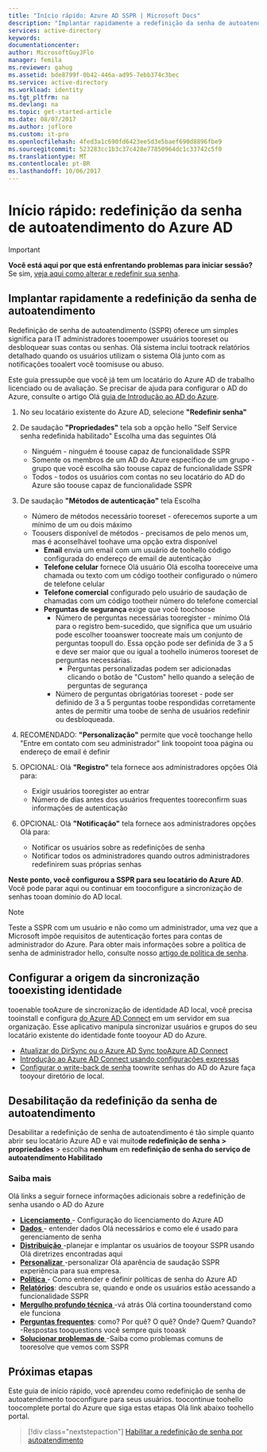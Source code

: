 ```yaml
---
title: "Início rápido: Azure AD SSPR | Microsoft Docs"
description: "Implantar rapidamente a redefinição da senha de autoatendimento do Azure AD"
services: active-directory
keywords: 
documentationcenter: 
author: MicrosoftGuyJFlo
manager: femila
ms.reviewer: gahug
ms.assetid: bde8799f-0b42-446a-ad95-7ebb374c3bec
ms.service: active-directory
ms.workload: identity
ms.tgt_pltfrm: na
ms.devlang: na
ms.topic: get-started-article
ms.date: 08/07/2017
ms.author: joflore
ms.custom: it-pro
ms.openlocfilehash: 4fed3a1c690fd6423ee5d3e5baef690d8896fbe9
ms.sourcegitcommit: 523283cc1b3c37c428e77850964dc1c33742c5f0
ms.translationtype: MT
ms.contentlocale: pt-BR
ms.lasthandoff: 10/06/2017
---
```

# <a name="quickstart-azure-ad-self-service-password-reset"></a>Início rápido: redefinição da senha de autoatendimento do Azure AD

> [!IMPORTANT]
> **Você está aqui por que está enfrentando problemas para iniciar sessão?** Se sim, [veja aqui como alterar e redefinir sua senha](active-directory-passwords-update-your-own-password.md).

## <a name="rapidly-deploy-self-service-password-reset"></a>Implantar rapidamente a redefinição da senha de autoatendimento

Redefinição de senha de autoatendimento (SSPR) oferece um simples significa para IT administradores tooempower usuários tooreset ou desbloquear suas contas ou senhas. Olá sistema inclui tootrack relatórios detalhado quando os usuários utilizam o sistema Olá junto com as notificações tooalert você toomisuse ou abuso.

Este guia pressupõe que você já tem um locatário do Azure AD de trabalho licenciado ou de avaliação. Se precisar de ajuda para configurar o AD do Azure, consulte o artigo Olá [guia de Introdução ao AD do Azure](https://azure.microsoft.com/trial/get-started-active-directory/).

1. No seu locatário existente do Azure AD, selecione **"Redefinir senha"**

2. De saudação **"Propriedades"** tela sob a opção hello "Self Service senha redefinida habilitado" Escolha uma das seguintes Olá
    * Ninguém - ninguém é toouse capaz de funcionalidade SSPR
    * Somente os membros de um AD do Azure específico de um grupo - grupo que você escolha são toouse capaz de funcionalidade SSPR
    * Todos - todos os usuários com contas no seu locatário do AD do Azure são toouse capaz de funcionalidade SSPR

3. De saudação **"Métodos de autenticação"** tela Escolha
    * Número de métodos necessário tooreset - oferecemos suporte a um mínimo de um ou dois máximo
    * Toousers disponível de métodos - precisamos de pelo menos um, mas é aconselhável toohave uma opção extra disponível
        * **Email** envia um email com um usuário de toohello código configurada do endereço de email de autenticação
        * **Telefone celular** fornece Olá usuário Olá escolha tooreceive uma chamada ou texto com um código tootheir configurado o número de telefone celular
        * **Telefone comercial** configurado pelo usuário de saudação de chamadas com um código tootheir número do telefone comercial
        * **Perguntas de segurança** exige que você toochoose
            * Número de perguntas necessárias tooregister - mínimo Olá para o registro bem-sucedido, que significa que um usuário pode escolher tooanswer toocreate mais um conjunto de perguntas toopull do. Essa opção pode ser definida de 3 a 5 e deve ser maior que ou igual a toohello inúmeros tooreset de perguntas necessárias.
                * Perguntas personalizadas podem ser adicionadas clicando o botão de "Custom" hello quando a seleção de perguntas de segurança
            * Número de perguntas obrigatórias tooreset - pode ser definido de 3 a 5 perguntas toobe respondidas corretamente antes de permitir uma toobe de senha de usuários redefinir ou desbloqueada.

4. RECOMENDADO: **"Personalização"** permite que você toochange hello "Entre em contato com seu administrador" link toopoint tooa página ou endereço de email é definir

5. OPCIONAL: Olá **"Registro"** tela fornece aos administradores opções Olá para:
    * Exigir usuários tooregister ao entrar
    * Número de dias antes dos usuários frequentes tooreconfirm suas informações de autenticação

6. OPCIONAL: Olá **"Notificação"** tela fornece aos administradores opções Olá para:
    * Notificar os usuários sobre as redefinições de senha
    * Notificar todos os administradores quando outros administradores redefinirem suas próprias senhas

**Neste ponto, você configurou a SSPR para seu locatário do Azure AD**. Você pode parar aqui ou continuar em tooconfigure a sincronização de senhas tooan domínio do AD local.

> [!NOTE]
> Teste a SSPR com um usuário e não como um administrador, uma vez que a Microsoft impõe requisitos de autenticação fortes para contas de administrador do Azure. Para obter mais informações sobre a política de senha de administrador hello, consulte nosso [artigo de política de senha](active-directory-passwords-policy.md#administrator-password-policy-differences).

## <a name="configure-synchronization-tooexisting-identity-source"></a>Configurar a origem da sincronização tooexisting identidade

tooenable tooAzure de sincronização de identidade AD local, você precisa tooinstall e configura [do Azure AD Connect](./connect/active-directory-aadconnect.md) em um servidor em sua organização. Esse aplicativo manipula sincronizar usuários e grupos do seu locatário existente do identidade fonte tooyour AD do Azure.

* [Atualizar do DirSync ou o Azure AD Sync tooAzure AD Connect](./connect/active-directory-aadconnect-dirsync-deprecated.md)
* [Introdução ao Azure AD Connect usando configurações expressas](./connect/active-directory-aadconnect-get-started-express.md)
* [Configurar o write-back de senha](active-directory-passwords-writeback.md#configuring-password-writeback) toowrite senhas do AD do Azure faça tooyour diretório de local.

## <a name="disabling-self-service-password-reset"></a>Desabilitação da redefinição da senha de autoatendimento

Desabilitar a redefinição de senha de autoatendimento é tão simple quanto abrir seu locatário Azure AD e vai muito**de redefinição de senha > propriedades** > escolha **nenhum** em **redefinição de senha do serviço de autoatendimento Habilitado**

### <a name="learn-more"></a>Saiba mais
Olá links a seguir fornece informações adicionais sobre a redefinição de senha usando o AD do Azure

* [**Licenciamento** ](active-directory-passwords-licensing.md) - Configuração do licenciamento do Azure AD
* [**Dados** ](active-directory-passwords-data.md) - entender dados Olá necessários e como ele é usado para gerenciamento de senha
* [**Distribuição** ](active-directory-passwords-best-practices.md) -planejar e implantar os usuários de tooyour SSPR usando Olá diretrizes encontradas aqui
* [**Personalizar** ](active-directory-passwords-customize.md) -personalizar Olá aparência de saudação SSPR experiência para sua empresa.
* [**Política** ](active-directory-passwords-policy.md) - Como entender e definir políticas de senha do Azure AD
* [**Relatórios**](active-directory-passwords-reporting.md): descubra se, quando e onde os usuários estão acessando a funcionalidade SSPR
* [**Mergulho profundo técnica** ](active-directory-passwords-how-it-works.md) -vá atrás Olá cortina toounderstand como ele funciona
* [**Perguntas frequentes**](active-directory-passwords-faq.md): como? Por quê? O quê? Onde? Quem? Quando? -Respostas tooquestions você sempre quis tooask
* [**Solucionar problemas de** ](active-directory-passwords-troubleshoot.md) -Saiba como problemas comuns de tooresolve que vemos com SSPR

## <a name="next-steps"></a>Próximas etapas

Este guia de início rápido, você aprendeu como redefinição de senha de autoatendimento tooconfigure para seus usuários. toocontinue toohello toocomplete portal do Azure que siga estas etapas Olá link abaixo toohello portal.

> [!div class="nextstepaction"]
> [Habilitar a redefinição de senha por autoatendimento](https://aad.portal.azure.com/#blade/Microsoft_AAD_IAM/ActiveDirectoryMenuBlade/PasswordReset)

